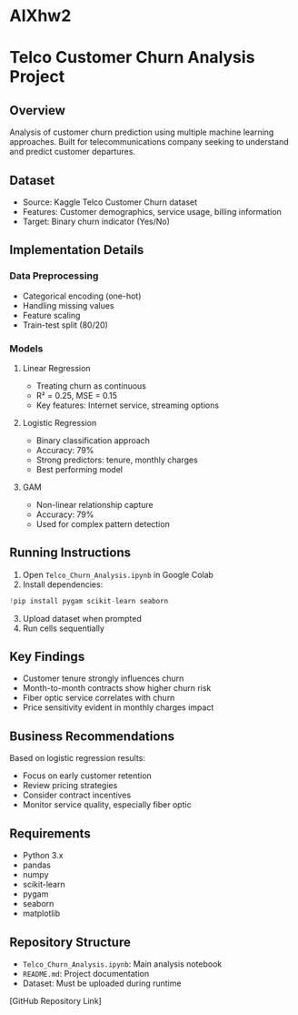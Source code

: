 # AIXhw2

# Telco Customer Churn Analysis Project

## Overview
Analysis of customer churn prediction using multiple machine learning approaches. Built for telecommunications company seeking to understand and predict customer departures.

## Dataset
- Source: Kaggle Telco Customer Churn dataset
- Features: Customer demographics, service usage, billing information
- Target: Binary churn indicator (Yes/No)

## Implementation Details
### Data Preprocessing
- Categorical encoding (one-hot)
- Handling missing values
- Feature scaling
- Train-test split (80/20)

### Models
1. Linear Regression
   - Treating churn as continuous
   - R² = 0.25, MSE = 0.15
   - Key features: Internet service, streaming options

2. Logistic Regression
   - Binary classification approach
   - Accuracy: 79%
   - Strong predictors: tenure, monthly charges
   - Best performing model

3. GAM
   - Non-linear relationship capture
   - Accuracy: 79%
   - Used for complex pattern detection

## Running Instructions
1. Open `Telco_Churn_Analysis.ipynb` in Google Colab
2. Install dependencies:
```python
!pip install pygam scikit-learn seaborn
```
3. Upload dataset when prompted
4. Run cells sequentially

## Key Findings
- Customer tenure strongly influences churn
- Month-to-month contracts show higher churn risk
- Fiber optic service correlates with churn
- Price sensitivity evident in monthly charges impact

## Business Recommendations
Based on logistic regression results:
- Focus on early customer retention
- Review pricing strategies
- Consider contract incentives
- Monitor service quality, especially fiber optic

## Requirements
- Python 3.x
- pandas
- numpy
- scikit-learn
- pygam
- seaborn
- matplotlib

## Repository Structure
- `Telco_Churn_Analysis.ipynb`: Main analysis notebook
- `README.md`: Project documentation
- Dataset: Must be uploaded during runtime

[GitHub Repository Link]
